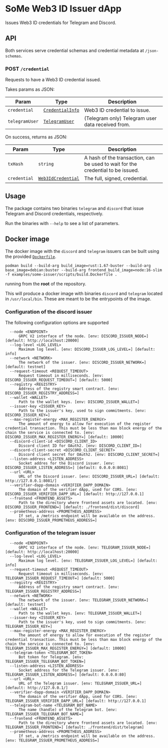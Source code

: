 # SoMe Web3 ID Issuer dApp

Issues Web3 ID credentials for Telegram and Discord.

## API

Both services serve credential schemas and credential metadata at `/json-schemas`.

### POST `/credential`

Requests to have a Web3 ID credential issued.

Takes params as JSON:

| Param          | Type                                                                                                             | Description                                       |
| -------------- | ---------------------------------------------------------------------------------------------------------------- | ------------------------------------------------- |
| `credential`   | [`CredentialInfo`](https://docs.rs/concordium_base/latest/concordium_base/cis4_types/struct.CredentialInfo.html) | Web3 ID credential to issue.                      |
| `telegramUser` | [`TelegramUser`](https://core.telegram.org/widgets/login)                                                        | (Telegram only) Telegram user data received from. |

On success, returns as JSON:

| Param        | Type                                                                                                             | Description                                                                     |
| ------------ | ---------------------------------------------------------------------------------------------------------------- | ------------------------------------------------------------------------------- |
| `txHash`     | `string`                                                                                                         | A hash of the transaction, can be used to wait for the credential to be issued. |
| `credential` | [`Web3IdCredential`](https://docs.rs/concordium_base/latest/concordium_base/web3id/struct.Web3IdCredential.html) | The full, signed, credential.                                                   |

## Usage

The package contains two binaries `telegram` and `discord` that issue Telegram and Discord credentials, respectively.

Run the binaries with `--help` to see a list of parameters.


## Docker image

The docker image with the `discord` and `telegram` issuers can be built using the provided
[`Dockerfile`](./scripts/build.Dockerfile).

```console
podman build --build-arg build_image=rust:1.67-buster --build-arg base_image=debian:buster --build-arg frontend_build_image=node:16-slim -f examples/some-issuer/scripts/build.Dockerfile .
```

running from the **root** of the repository.

This will produce a docker image with binaries `discord` and `telegram` located in
`/usr/local/bin`. These are meant to be the entrypoints of the image.

### Configuration of the discord issuer

The following configuration options are supported

      --node <ENDPOINT>
          GRPC V2 interface of the node. [env: DISCORD_ISSUER_NODE=] [default: http://localhost:20000]
      --log-level <LOG_LEVEL>
          Maximum log level. [env: DISCORD_ISSUER_LOG_LEVEL=] [default: info]
      --network <NETWORK>
          The network of the issuer. [env: DISCORD_ISSUER_NETWORK=] [default: testnet]
      --request-timeout <REQUEST_TIMEOUT>
          Request timeout in milliseconds. [env: DISCORD_ISSUER_REQUEST_TIMEOUT=] [default: 5000]
      --registry <REGISTRY>
          Address of the registry smart contract. [env: DISCORD_ISSUER_REGISTRY_ADDRESS=]
      --wallet <WALLET>
          Path to the wallet keys. [env: DISCORD_ISSUER_WALLET=]
      --issuer-key <ISSUER_KEY>
          Path to the issuer's key, used to sign commitments. [env: DISCORD_ISSUER_KEY=]
      --max-register-energy <MAX_REGISTER_ENERGY>
          The amount of energy to allow for execution of the register credential transaction. This must be less than max block energy of the chain the service is connected to. [env: DISCORD_ISSUER_MAX_REGISTER_ENERGY=] [default: 10000]
      --discord-client-id <DISCORD_CLIENT_ID>
          Discord client ID for OAuth2. [env: DISCORD_CLIENT_ID=]
      --discord-client-secret <DISCORD_CLIENT_SECRET>
          Discord client secret for OAuth2. [env: DISCORD_CLIENT_SECRET=]
      --listen-address <LISTEN_ADDRESS>
          Socket addres for the Discord issuer. [env: DISCORD_ISSUER_LISTEN_ADDRESS=] [default: 0.0.0.0:8081]
      --url <URL>
          URL of the Discord issuer. [env: DISCORD_ISSUER_URL=] [default: http://127.0.0.1:8081/]
      --verifier-dapp-domain <VERIFIER_DAPP_DOMAIN>
          The domain of the verifier dApp, used for CORS. [env: DISCORD_ISSUER_VERIFIER_DAPP_URL=] [default: http://127.0.0.1]
      --frontend <FRONTEND_ASSETS>
          Path to the directory where frontend assets are located. [env: DISCORD_ISSUER_FRONTEND=] [default: ./frontend/dist/discord]
      --prometheus-address <PROMETHEUS_ADDRESS>
          If set, a /metrics endpoint will be available on the address. [env: DISCORD_ISSUER_PROMETHEUS_ADDRESS=]


### Configuration of the telegram issuer

      --node <ENDPOINT>
          GRPC V2 interface of the node. [env: TELEGRAM_ISSUER_NODE=] [default: http://localhost:20000]
      --log-level <LOG_LEVEL>
          Maximum log level. [env: TELEGRAM_ISSUER_LOG_LEVEL=] [default: info]
      --request-timeout <REQUEST_TIMEOUT>
          Request timeout in milliseconds. [env: TELEGRAM_ISSUER_REQUEST_TIMEOUT=] [default: 5000]
      --registry <REGISTRY>
          Address of the registry smart contract. [env: TELEGRAM_ISSUER_REGISTRY_ADDRESS=]
      --network <NETWORK>
          The network of the issuer. [env: TELEGRAM_ISSUER_NETWORK=] [default: testnet]
      --wallet <WALLET>
          Path to the wallet keys. [env: TELEGRAM_ISSUER_WALLET=]
      --issuer-key <ISSUER_KEY>
          Path to the issuer's key, used to sign commitments. [env: TELEGRAM_ISSUER_KEY=]
      --max-register-energy <MAX_REGISTER_ENERGY>
          The amount of energy to allow for execution of the register credential transaction. This must be less than max block energy of the chain the service is connected to. [env: TELEGRAM_ISSUER_MAX_REGISTER_ENERGY=] [default: 10000]
      --telegram-token <TELEGRAM_BOT_TOKEN>
          Bot token for Telegram. [env: TELEGRAM_ISSUER_TELEGRAM_BOT_TOKEN=]
      --listen-address <LISTEN_ADDRESS>
          Socket address for the Telegram issuer. [env: TELEGRAM_ISSUER_LISTEN_ADDRESS=] [default: 0.0.0.0:80]
      --url <URL>
          URL of the Telegram issuer. [env: TELEGRAM_ISSUER_URL=] [default: http://127.0.0.1/]
      --verifier-dapp-domain <VERIFIER_DAPP_DOMAIN>
          The domain of the verifier dApp, used for CORS. [env: TELEGRAM_ISSUER_VERIFIER_DAPP_URL=] [default: http://127.0.0.1]
      --telegram-bot-name <TELEGRAM_BOT_NAME>
          The name (handle) of the Telegram bot. [env: TELEGRAM_ISSUER_TELEGRAM_BOT_NAME=]
      --frontend <FRONTEND_ASSETS>
          Path to the directory where frontend assets are located. [env: TELEGRAM_ISSUER_FRONTEND=] [default: ./frontend/dist/telegram]
      --prometheus-address <PROMETHEUS_ADDRESS>
          If set, a /metrics endpoint will be available on the address. [env: TELEGRAM_ISSUER_PROMETHEUS_ADDRESS=]

